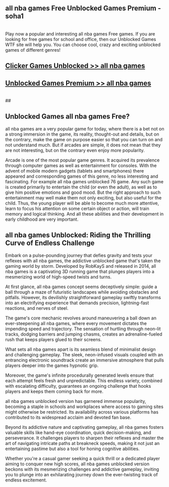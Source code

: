 ## all nba games Free Unblocked Games Premium - soha1 <br>
<br>
Play now a popular and interesting all nba games Free games. If you are looking for free games for school and office, then our Unblocked Games WTF site will help you. You can choose cool, crazy and exciting unblocked games of different genres!


##  [Clicker Games Unblocked >> all nba games](http://freeplayer.one?title=all_nba_games&ref=04)

##  [Unblocked Games Premium >> all nba games](http://freeplayer.one?title=all_nba_games&ref=04)
  <br>
  ##



## Unblocked Games all nba games Free?

all nba games are a very popular game for today, where there is a bet not on a strong immersion in the game, its reality, thought-out and details, but on the contrary, make the game on purpose easier so that you can turn on and not understand much. But if arcades are simple, it does not mean that they are not interesting, but on the contrary even enjoy more popularity.

Arcade is one of the most popular game genres. It acquired its prevalence through computer games as well as entertainment for consoles. With the advent of mobile modern gadgets (tablets and smartphones) there appeared and corresponding games of this genre, no less interesting and fascinating. For example all nba games unblocked 76 game. Any such game is created primarily to entertain the child (or even the adult), as well as to give him positive emotions and good mood. But the right approach to such entertainment may well make them not only exciting, but also useful for the child. Thus, the young player will be able to become much more attentive, learn to focus his attention on some certain object or action, will train memory and logical thinking. And all these abilities and their development in early childhood are very important.

##  all nba games Unblocked: Riding the Thrilling Curve of Endless Challenge

Embark on a pulse-pounding journey that defies gravity and tests your reflexes with all nba games, the addictive unblocked game that's taken the gaming world by storm. Developed by RobKayS and released in 2014, all nba games is a captivating 3D running game that plunges players into a mesmerizing world of high-speed twists and turns.

At first glance, all nba games concept seems deceptively simple: guide a ball through a maze of futuristic landscapes while avoiding obstacles and pitfalls. However, its devilishly straightforward gameplay swiftly transforms into an electrifying experience that demands precision, lightning-fast reactions, and nerves of steel.

The game's core mechanic revolves around maneuvering a ball down an ever-steepening all nba games, where every movement dictates the impending speed and trajectory. The sensation of hurtling through neon-lit tracks, dodging barriers and jumping chasms, creates an adrenaline-fueled rush that keeps players glued to their screens.

What sets all nba games apart is its seamless blend of minimalist design and challenging gameplay. The sleek, neon-infused visuals coupled with an entrancing electronic soundtrack create an immersive atmosphere that pulls players deeper into the games hypnotic grip.

Moreover, the game's infinite procedurally generated levels ensure that each attempt feels fresh and unpredictable. This endless variety, combined with escalating difficulty, guarantees an ongoing challenge that hooks players and keeps them coming back for more.

all nba games unblocked version has garnered immense popularity, becoming a staple in schools and workplaces where access to gaming sites might otherwise be restricted. Its availability across various platforms has contributed to its widespread acclaim and devoted fan base.

Beyond its addictive nature and captivating gameplay, all nba games fosters valuable skills like hand-eye coordination, quick decision-making, and perseverance. It challenges players to sharpen their reflexes and master the art of navigating intricate paths at breakneck speeds, making it not just an entertaining pastime but also a tool for honing cognitive abilities.

Whether you're a casual gamer seeking a quick thrill or a dedicated player aiming to conquer new high scores, all nba games unblocked version beckons with its mesmerizing challenges and addictive gameplay, inviting you to plunge into an exhilarating journey down the ever-twisting track of endless excitement.